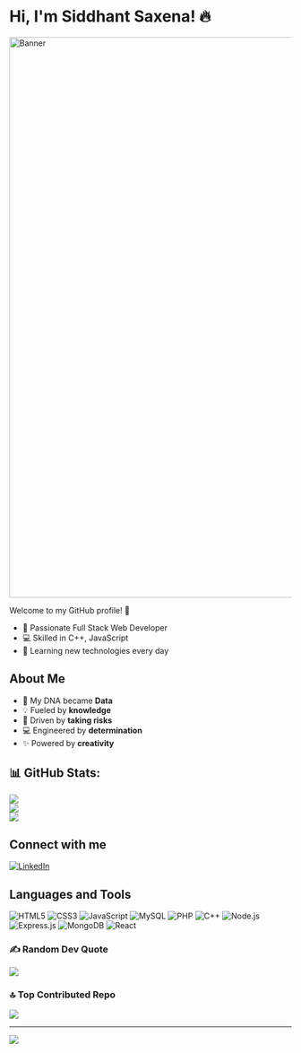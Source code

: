 # Hi, I'm Siddhant Saxena! 🔥

<img src="https://i.giphy.com/media/v1.Y2lkPTc5MGI3NjExc2N1MXd5bmZyYWZoejVuaGI3eGJhbGd3enhhM24yMjh0czZ1ZG1mZSZlcD12MV9pbnRlcm5hbF9naWZfYnlfaWQmY3Q9Zw/26tn33aiTi1jkl6H6/giphy.gif" alt="Banner" width="1000" height="auto">

Welcome to my GitHub profile! 🚀

- 🌟 Passionate Full Stack Web Developer
- 💻 Skilled in C++, JavaScript
- 🌱 Learning new technologies every day

## About Me
- 🧬 My DNA became **Data**
- 💡 Fueled by **knowledge**
- 🎯 Driven by **taking risks**
- 💻 Engineered by **determination**
- ✨ Powered by **creativity**
## 📊 GitHub Stats:
![](https://github-readme-stats.vercel.app/api?username=siddhantsaxena45&theme=dark&hide_border=true&include_all_commits=true&count_private=false)<br/>
![](https://github-readme-streak-stats.herokuapp.com/?user=siddhantsaxena45&theme=dark&hide_border=true)<br/>
![](https://github-readme-stats.vercel.app/api/top-langs/?username=siddhantsaxena45&theme=dark&hide_border=true&include_all_commits=true&count_private=false&layout=compact)
## Connect with me
[![LinkedIn](https://img.shields.io/badge/LinkedIn-blue?style=for-the-badge&logo=linkedin)](https://www.linkedin.com/in/siddhant-saxena-617286271/)

## Languages and Tools
![HTML5](https://img.shields.io/badge/HTML5-E34F26?style=for-the-badge&logo=html5&logoColor=white)
![CSS3](https://img.shields.io/badge/CSS3-1572B6?style=for-the-badge&logo=css3&logoColor=white)
![JavaScript](https://img.shields.io/badge/JavaScript-F7DF1E?style=for-the-badge&logo=javascript&logoColor=black)
![MySQL](https://img.shields.io/badge/MySQL-4479A1?style=for-the-badge&logo=mysql&logoColor=white)
![PHP](https://img.shields.io/badge/PHP-777BB4?style=for-the-badge&logo=php&logoColor=white)
![C++](https://img.shields.io/badge/C++-00599C?style=for-the-badge&logo=cplusplus&logoColor=white)
![Node.js](https://img.shields.io/badge/Node.js-339933?style=for-the-badge&logo=nodedotjs&logoColor=white)
![Express.js](https://img.shields.io/badge/Express.js-000000?style=for-the-badge&logo=express&logoColor=white)
![MongoDB](https://img.shields.io/badge/MongoDB-47A248?style=for-the-badge&logo=mongodb&logoColor=white)
![React](https://img.shields.io/badge/React-61DAFB?style=for-the-badge&logo=react&logoColor=black)



### ✍️ Random Dev Quote
![](https://quotes-github-readme.vercel.app/api?type=horizontal&theme=radical)

### 🔝 Top Contributed Repo
![](https://github-contributor-stats.vercel.app/api?username=siddhantsaxena45&limit=5&theme=dark&combine_all_yearly_contributions=true)

---
[![](https://visitcount.itsvg.in/api?id=siddhantsaxena45&icon=0&color=8)](https://visitcount.itsvg.in)


